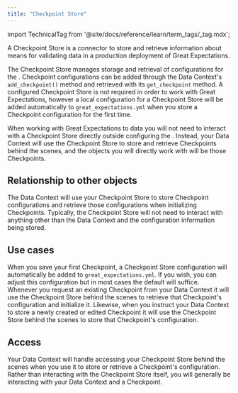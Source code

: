 ```yaml
---
title: "Checkpoint Store"
---
```


import TechnicalTag from '@site/docs/reference/learn/term_tags/_tag.mdx';

A Checkpoint Store is a connector to store and retrieve information about means for validating data in a production deployment of Great Expectations.

The Checkpoint Store manages storage and retrieval of <TechnicalTag relative="../" tag="checkpoint" text="Checkpoint" /> configurations for the <TechnicalTag relative="../" tag="data_context" text="Data Context" />.  Checkpoint configurations can be added through the Data Context's `add_checkpoint()` method and retrieved with its `get_checkpoint` method. A configured Checkpoint Store is not required in order to work with Great Expectations, however a local configuration for a Checkpoint Store will be added automatically to `great_expectations.yml` when you store a Checkpoint configuration for the first time.

When working with Great Expectations to <TechnicalTag relative="../" tag="validation" text="Validate" /> data you will not need to interact with a Checkpoint Store directly outside configuring the <TechnicalTag relative="../" tag="store" text="Store" />.  Instead, your Data Context will use the Checkpoint Store to store and retrieve Checkpoints behind the scenes, and the objects you will directly work with will be those Checkpoints.

## Relationship to other objects

The Data Context will use your Checkpoint Store to store Checkpoint configurations and retrieve those configurations when initializing Checkpoints.  Typically, the Checkpoint Store will not need to interact with anything other than the Data Context and the configuration information being stored.

## Use cases

When you save your first Checkpoint, a Checkpoint Store configuration will automatically be added to `great_expectations.yml`.  If you wish, you can adjust this configuration but in most cases the default will suffice.  Whenever you request an existing Checkpoint from your Data Context it will use the Checkpoint Store behind the scenes to retrieve that Checkpoint's configuration and initialize it.  Likewise, when you instruct your Data Context to store a newly created or edited Checkpoint it will use the Checkpoint Store behind the scenes to store that Checkpoint's configuration.

## Access

Your Data Context will handle accessing your Checkpoint Store behind the scenes when you use it to store or retrieve a Checkpoint's configuration.  Rather than interacting with the Checkpoint Store itself, you will generally be interacting with your Data Context and a Checkpoint.
